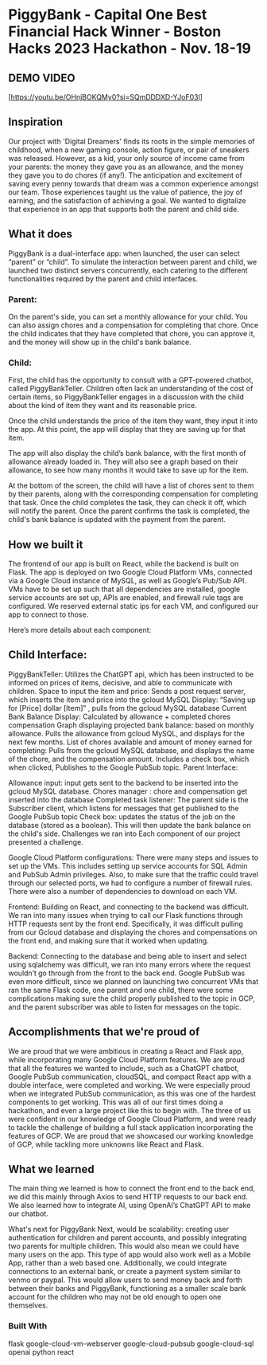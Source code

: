# PiggyBank - Capital One Best Financial Hack Winner - Boston Hacks 2023 Hackathon - Nov. 18-19

## DEMO VIDEO
[https://youtu.be/OHnjBOKQMy0?si=SQmDDDXD-YJoF03l]

## Inspiration
Our project with 'Digital Dreamers' finds its roots in the simple memories of childhood, when a new gaming console, action figure, or pair of sneakers was released. However, as a kid, your only source of income came from your parents: the money they gave you as an allowance, and the money they gave you to do chores (if any!). The anticipation and excitement of saving every penny towards that dream was a common experience amongst our team. Those experiences taught us the value of patience, the joy of earning, and the satisfaction of achieving a goal. We wanted to digitalize that experience in an app that supports both the parent and child side.

## What it does
PiggyBank is a dual-interface app: when launched, the user can select “parent” or “child”. To simulate the interaction between parent and child, we launched two distinct servers concurrently, each catering to the different functionalities required by the parent and child interfaces.

### Parent:

On the parent's side, you can set a monthly allowance for your child. You can also assign chores and a compensation for completing that chore. Once the child indicates that they have completed that chore, you can approve it, and the money will show up in the child's bank balance.

### Child:

First, the child has the opportunity to consult with a GPT-powered chatbot, called PiggyBankTeller. Children often lack an understanding of the cost of certain items, so PiggyBankTeller engages in a discussion with the child about the kind of item they want and its reasonable price.

Once the child understands the price of the item they want, they input it into the app. At this point, the app will display that they are saving up for that item.

The app will also display the child’s bank balance, with the first month of allowance already loaded in. They will also see a graph based on their allowance, to see how many months it would take to save up for the item.

At the bottom of the screen, the child will have a list of chores sent to them by their parents, along with the corresponding compensation for completing that task. Once the child completes the task, they can check it off, which will notify the parent. Once the parent confirms the task is completed, the child's bank balance is updated with the payment from the parent.

## How we built it
The frontend of our app is built on React, while the backend is built on Flask. The app is deployed on two Google Cloud Platform VMs, connected via a Google Cloud instance of MySQL, as well as Google’s Pub/Sub API. VMs have to be set up such that all dependencies are installed, google service accounts are set up, APIs are enabled, and firewall rule tags are configured. We reserved external static ips for each VM, and configured our app to connect to those.

Here’s more details about each component:

## Child Interface:

PiggyBankTeller: Utilizes the ChatGPT api, which has been instructed to be informed on prices of items, decisive, and able to communicate with children.
Space to input the item and price: Sends a post request server, which inserts the item and price into the gcloud MySQL
Display: “Saving up for [Price] dollar [Item]” , pulls from the gcloud MySQL database
Current Bank Balance Display: Calculated by allowance + completed chores compensation
Graph displaying projected bank balance: based on monthly allowance. Pulls the allowance from gcloud MySQL, and displays for the next few months.
List of chores available and amount of money earned for completing: Pulls from the gcloud MySQL database, and displays the name of the chore, and the compensation amount. Includes a check box, which when clicked, Publishes to the Google PubSub topic.
Parent Interface:

Allowance input: input gets sent to the backend to be inserted into the gcloud MySQL database.
Chores manager : chore and compensation get inserted into the database
Completed task listener: The parent side is the Subscriber client, which listens for messages that get published to the Google PubSub topic
Check box: updates the status of the job on the database (stored as a boolean). This will then update the bank balance on the child's side.
Challenges we ran into
Each component of our project presented a challenge.

Google Cloud Platform configurations: There were many steps and issues to set up the VMs. This includes setting up service accounts for SQL Admin and PubSub Admin privileges. Also, to make sure that the traffic could travel through our selected ports, we had to configure a number of firewall rules. There were also a number of dependencies to download on each VM.

Frontend: Building on React, and connecting to the backend was difficult. We ran into many issues when trying to call our Flask functions through HTTP requests sent by the front end. Specifically, it was difficult pulling from our Gcloud database and displaying the chores and compensations on the front end, and making sure that it worked when updating.

Backend: Connecting to the database and being able to insert and select using sqlalchemy was difficult, we ran into many errors where the request wouldn’t go through from the front to the back end. Google PubSub was even more difficult, since we planned on launching two concurrent VMs that ran the same Flask code, one parent and one child, there were some complications making sure the child properly published to the topic in GCP, and the parent subscriber was able to listen for messages on the topic.

## Accomplishments that we're proud of
We are proud that we were ambitious in creating a React and Flask app, while incorporating many Google Cloud Platform features. We are proud that all the features we wanted to include, such as a ChatGPT chatbot, Google PubSub communication, cloudSQL, and compact React app with a double interface, were completed and working. We were especially proud when we integrated PubSub communication, as this was one of the hardest components to get working. This was all of our first times doing a hackathon, and even a large project like this to begin with. The three of us were confident in our knowledge of Google Cloud Platform, and were ready to tackle the challenge of building a full stack application incorporating the features of GCP. We are proud that we showcased our working knowledge of GCP, while tackling more unknowns like React and Flask.

## What we learned
The main thing we learned is how to connect the front end to the back end, we did this mainly through Axios to send HTTP requests to our back end. We also learned how to integrate AI, using OpenAI’s ChatGPT API to make our chatbot.

What's next for PiggyBank
Next, would be scalability: creating user authentication for children and parent accounts, and possibly integrating two parents for multiple children. This would also mean we could have many users on the app. This type of app would also work well as a Mobile App, rather than a web based one. Additionally, we could integrate connections to an external bank, or create a payment system similar to venmo or paypal. This would allow users to send money back and forth between their banks and PiggyBank, functioning as a smaller scale bank account for the children who may not be old enough to open one themselves.

### Built With
flask
google-cloud-vm-webserver
google-cloud-pubsub
google-cloud-sql
openai
python
react
